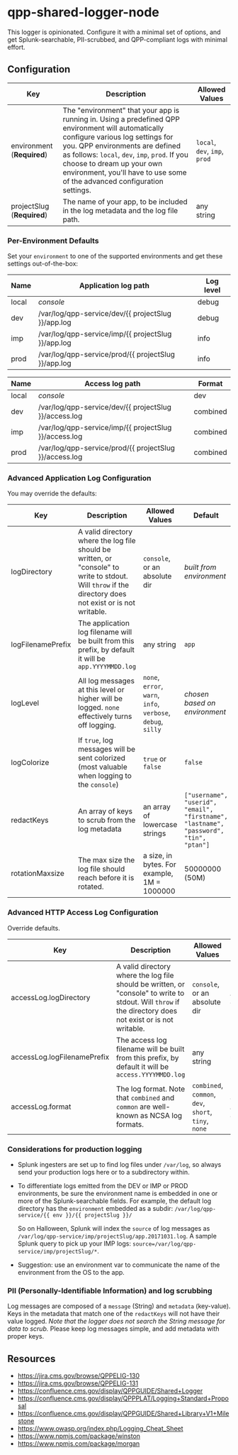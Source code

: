 # qpp-shared-logger-node

This logger is opinionated. Configure it with a minimal set of options, and get Splunk-searchable, PII-scrubbed, and QPP-compliant logs with minimal effort.

## Configuration

Key | Description | Allowed Values
--- | --- | ---
environment (**Required**) | The "environment" that your app is running in. Using a predefined QPP environment will automatically configure various log settings for you. QPP environments are defined as follows: `local`, `dev`, `imp`, `prod`. If you choose to dream up your own environment, you'll have to use some of the advanced configuration settings. | `local`, `dev`, `imp`, `prod`
projectSlug (**Required**) | The name of your app, to be included in the log metadata and the log file path. | any string

### Per-Environment Defaults
Set your `environment` to one of the supported environments and get these settings out-of-the-box:

Name | Application log path | Log level
--- | --- | ---
local | _console_ | debug
dev | /var/log/qpp-service/dev/{{ projectSlug }}/app.log | debug
imp | /var/log/qpp-service/imp/{{ projectSlug }}/app.log | info
prod | /var/log/qpp-service/prod/{{ projectSlug }}/app.log | info

Name | Access log path | Format
--- | --- | ---
local | _console_ | dev
dev | /var/log/qpp-service/dev/{{ projectSlug }}/access.log | combined
imp | /var/log/qpp-service/imp/{{ projectSlug }}/access.log | combined
prod | /var/log/qpp-service/prod/{{ projectSlug }}/access.log | combined


### Advanced Application Log Configuration
You may override the defaults:

Key | Description | Allowed Values | Default
--- | --- | --- | ---
logDirectory | A valid directory where the log file should be written, or "console" to write to stdout. Will `throw` if the directory does not exist or is not writable. | `console`, or an absolute dir | _built from environment_
logFilenamePrefix | The application log filename will be built from this prefix, by default it will be `app.YYYYMMDD.log` | any string | `app`
logLevel | All log messages at this level or higher will be logged. `none` effectively turns off logging. | `none`, `error`, `warn`, `info`, `verbose`, `debug`, `silly` | _chosen based on environment_
logColorize | If `true`, log messages will be sent colorized (most valuable when logging to the `console`) | `true` or `false` | `false`
redactKeys | An array of keys to scrub from the log metadata | an array of lowercase strings | ``["username", "userid", "email", "firstname", "lastname", "password", "tin", "ptan"]``
rotationMaxsize | The max size the log file should reach before it is rotated. | a size, in bytes. For example, 1M = 1000000 | 50000000 (50M)

### Advanced HTTP Access Log Configuration
Override defaults.

Key | Description | Allowed Values | Default
--- | --- | --- | ---
accessLog.logDirectory | A valid directory where the log file should be written, or "console" to write to stdout. Will `throw` if the directory does not exist or is not writable. | `console`, or an absolute dir |  _built from environment_
accessLog.logFilenamePrefix | The access log filename will be built from this prefix, by default it will be `access.YYYYMMDD.log` | any string | `access`
accessLog.format | The log format. Note that `combined` and `common` are well-known as NCSA log formats. | `combined`, `common`, `dev`, `short`, `tiny`, `none` | _chosen based on environment_

### Considerations for production logging

* Splunk ingesters are set up to find log files under `/var/log`, so always send your production logs here or to a subdirectory within.

* To differentiate logs emitted from the DEV or IMP or PROD environments, be sure the environment name is embedded in one or more of the Splunk-searchable fields. For example, the default log directory has the `environment` embedded as a subdir: `/var/log/qpp-service/{{ env }}/{{ projectSlug }}/`

    So on Halloween, Splunk will index the `source` of log messages as `/var/log/qpp-service/imp/projectSlug/app.20171031.log`. A sample Splunk query to pick up your IMP logs: `source=/var/log/qpp-service/imp/projectSlug/*`.

* Suggestion: use an environment var to communicate the name of the environment from the OS to the app.

### PII (Personally-Identifiable Information) and log scrubbing
Log messages are composed of a `message` (String) and `metadata` (key-value). Keys in the metadata that match one of the `redactKeys` will not have their value logged. _Note that the logger does not search the String message for data to scrub._ Please keep log messages simple, and add metadata with proper keys.

## Resources
* https://jira.cms.gov/browse/QPPELIG-130
* https://jira.cms.gov/browse/QPPELIG-131
* https://confluence.cms.gov/display/QPPGUIDE/Shared+Logger
* https://confluence.cms.gov/display/QPPPLAT/Logging+Standard+Proposal
* https://confluence.cms.gov/display/QPPGUIDE/Shared+Library+V1+Milestone
* https://www.owasp.org/index.php/Logging_Cheat_Sheet
* https://www.npmjs.com/package/winston
* https://www.npmjs.com/package/morgan
